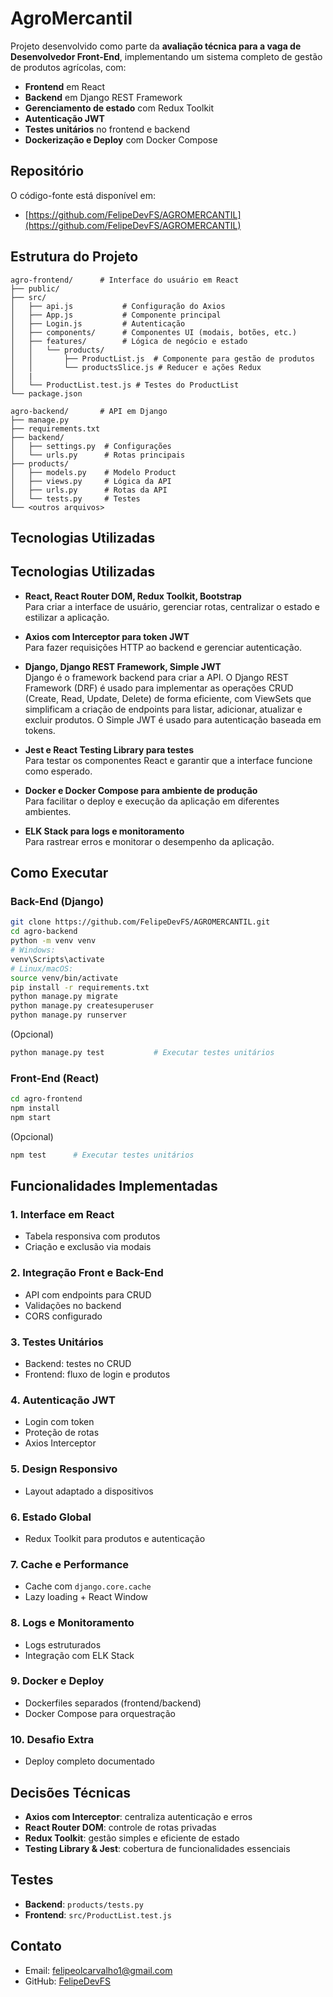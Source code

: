 # AgroMercantil

Projeto desenvolvido como parte da **avaliação técnica para a vaga de Desenvolvedor Front-End**, implementando um sistema completo de gestão de produtos agrícolas, com:

- **Frontend** em React
- **Backend** em Django REST Framework
- **Gerenciamento de estado** com Redux Toolkit
- **Autenticação JWT**
- **Testes unitários** no frontend e backend
- **Dockerização e Deploy** com Docker Compose

## Repositório

O código-fonte está disponível em:

- [https://github.com/FelipeDevFS/AGROMERCANTIL](https://github.com/FelipeDevFS/AGROMERCANTIL)

## Estrutura do Projeto

```
agro-frontend/      # Interface do usuário em React
├── public/
├── src/
│   ├── api.js           # Configuração do Axios
│   ├── App.js           # Componente principal
│   ├── Login.js         # Autenticação
│   ├── components/      # Componentes UI (modais, botões, etc.)
│   ├── features/        # Lógica de negócio e estado
│   │   └── products/
│   │       ├── ProductList.js  # Componente para gestão de produtos
│   │       └── productsSlice.js # Reducer e ações Redux
│   |
│   └── ProductList.test.js # Testes do ProductList
└── package.json

agro-backend/       # API em Django
├── manage.py
├── requirements.txt
├── backend/
│   ├── settings.py  # Configurações
│   └── urls.py      # Rotas principais
├── products/
│   ├── models.py    # Modelo Product
│   ├── views.py     # Lógica da API
│   ├── urls.py      # Rotas da API
│   └── tests.py     # Testes
└── <outros arquivos>
```

## Tecnologias Utilizadas

## Tecnologias Utilizadas

- **React, React Router DOM, Redux Toolkit, Bootstrap**  
  Para criar a interface de usuário, gerenciar rotas, centralizar o estado e estilizar a aplicação.

- **Axios com Interceptor para token JWT**  
  Para fazer requisições HTTP ao backend e gerenciar autenticação.

- **Django, Django REST Framework, Simple JWT**  
  Django é o framework backend para criar a API. O Django REST Framework (DRF) é usado para implementar as operações CRUD (Create, Read, Update, Delete) de forma eficiente, com ViewSets que simplificam a criação de endpoints para listar, adicionar, atualizar e excluir produtos. O Simple JWT é usado para autenticação baseada em tokens.

- **Jest e React Testing Library para testes**  
  Para testar os componentes React e garantir que a interface funcione como esperado.

- **Docker e Docker Compose para ambiente de produção**  
  Para facilitar o deploy e execução da aplicação em diferentes ambientes.

- **ELK Stack para logs e monitoramento**  
  Para rastrear erros e monitorar o desempenho da aplicação.

## Como Executar

### Back-End (Django)

```bash
git clone https://github.com/FelipeDevFS/AGROMERCANTIL.git
cd agro-backend
python -m venv venv
# Windows:
venv\Scripts\activate
# Linux/macOS:
source venv/bin/activate
pip install -r requirements.txt
python manage.py migrate
python manage.py createsuperuser
python manage.py runserver
```

(Opcional)
```bash
python manage.py test           # Executar testes unitários
```

### Front-End (React)

```bash
cd agro-frontend
npm install
npm start
```

(Opcional)
```bash
npm test      # Executar testes unitários
```

## Funcionalidades Implementadas

### 1. Interface em React
- Tabela responsiva com produtos
- Criação e exclusão via modais

### 2. Integração Front e Back-End
- API com endpoints para CRUD
- Validações no backend
- CORS configurado

### 3. Testes Unitários
- Backend: testes no CRUD
- Frontend: fluxo de login e produtos

### 4. Autenticação JWT
- Login com token
- Proteção de rotas
- Axios Interceptor

### 5. Design Responsivo
- Layout adaptado a dispositivos

### 6. Estado Global
- Redux Toolkit para produtos e autenticação

### 7. Cache e Performance
- Cache com `django.core.cache`
- Lazy loading + React Window

### 8. Logs e Monitoramento
- Logs estruturados
- Integração com ELK Stack

### 9. Docker e Deploy
- Dockerfiles separados (frontend/backend)
- Docker Compose para orquestração

### 10. Desafio Extra
- Deploy completo documentado

## Decisões Técnicas

- **Axios com Interceptor**: centraliza autenticação e erros
- **React Router DOM**: controle de rotas privadas
- **Redux Toolkit**: gestão simples e eficiente de estado
- **Testing Library & Jest**: cobertura de funcionalidades essenciais

## Testes

- **Backend**: `products/tests.py`
- **Frontend**: `src/ProductList.test.js`

## Contato

- Email: felipeolcarvalho1@gmail.com
- GitHub: [FelipeDevFS](https://github.com/FelipeDevFS/AGROMERCANTIL)
